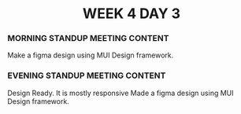<!-- **************************** Morning Standup meeting content  ************************************** -->
<h1 align="center">WEEK 4 DAY 3</h1>

<h3>MORNING STANDUP MEETING CONTENT</h3>
Make a figma design using MUI Design framework.

<!-- **************************** Live Link of assignment  ************************************** -->

<!-- **************************** Evening Standup meeting content  ************************************** -->

<h3>EVENING STANDUP MEETING CONTENT</h3>
Design Ready. It is mostly responsive
Made a figma design using MUI Design framework.
